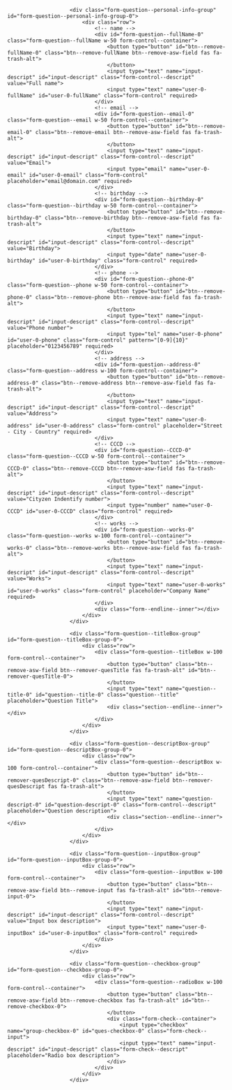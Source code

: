 <!-- Personal info group begin -->
                        <div class="form-question--personal-info-group" id="form-question--personal-info-group-0">
                            <div class="row">
                                <!-- name -->
                                <div id="form-question--fullName-0" class="form-question--fullName w-50 form-control--container">
                                    <button type="button" id="btn--remove-fullName-0" class="btn--remove-fullName btn--remove-asw-field fas fa-trash-alt">
                                    </button>
                                    <input type="text" name="input-descript" id="input-descript" class="form-control--descript" value="Full name">
                                    <input type="text" name="user-0-fullName" id="user-0-fullName" class="form-control" required>
                                </div>
                                <!-- email -->
                                <div id="form-question--email-0" class="form-question--email w-50 form-control--container">
                                    <button type="button" id="btn--remove-email-0" class="btn--remove-email btn--remove-asw-field fas fa-trash-alt">
                                    </button>
                                    <input type="text" name="input-descript" id="input-descript" class="form-control--descript" value="Email">
                                    <input type="email" name="user-0-email" id="user-0-email" class="form-control" placeholder="email@domain.com" required>
                                </div>
                                <!-- birthday -->
                                <div id="form-question--birthday-0" class="form-question--birthday w-50 form-control--container">
                                    <button type="button" id="btn--remove-birthday-0" class="btn--remove-birthday btn--remove-asw-field fas fa-trash-alt">
                                    </button>
                                    <input type="text" name="input-descript" id="input-descript" class="form-control--descript" value="Birthday">
                                    <input type="date" name="user-0-birthday" id="user-0-birthday" class="form-control" required>
                                </div>
                                <!-- phone -->
                                <div id="form-question--phone-0" class="form-question--phone w-50 form-control--container">
                                    <button type="button" id="btn--remove-phone-0" class="btn--remove-phone btn--remove-asw-field fas fa-trash-alt">
                                    </button>
                                    <input type="text" name="input-descript" id="input-descript" class="form-control--descript" value="Phone number">
                                    <input type="tel" name="user-0-phone" id="user-0-phone" class="form-control" pattern="[0-9]{10}" placeholder="0123456789" required>
                                </div>
                                <!-- address -->
                                <div id="form-question--address-0" class="form-question--address w-100 form-control--container">
                                    <button type="button" id="btn--remove-address-0" class="btn--remove-address btn--remove-asw-field fas fa-trash-alt">
                                    </button>
                                    <input type="text" name="input-descript" id="input-descript" class="form-control--descript" value="Address">
                                    <input type="text" name="user-0-address" id="user-0-address" class="form-control" placeholder="Street - City - Country" required>
                                </div>
                                <!-- CCCD -->
                                <div id="form-question--CCCD-0" class="form-question--CCCD w-50 form-control--container">
                                    <button type="button" id="btn--remove-CCCD-0" class="btn--remove-CCCD btn--remove-asw-field fas fa-trash-alt">
                                    </button>
                                    <input type="text" name="input-descript" id="input-descript" class="form-control--descript" value="Cityzen Indentify number">
                                    <input type="number" name="user-0-CCCD" id="user-0-CCCD" class="form-control" required>
                                </div>
                                <!-- works -->
                                <div id="form-question--works-0" class="form-question--works w-100 form-control--container">
                                    <button type="button" id="btn--remove-works-0" class="btn--remove-works btn--remove-asw-field fas fa-trash-alt">
                                    </button>
                                    <input type="text" name="input-descript" id="input-descript" class="form-control--descript" value="Works">
                                    <input type="text" name="user-0-works" id="user-0-works" class="form-control" placeholder="Company Name" required>
                                </div>
                                <div class="form--endline--inner"></div>
                            </div>
                        </div>
<!-- Personal info group end -->

<!-- Question title begin -->
                        <div class="form-question--titleBox-group" id="form-question--titleBox-group-0">
                            <div class="row">
                                <div class="form-question--titleBox w-100 form-control--container">
                                    <button type="button" class="btn--remove-asw-field btn--remover-quesTitle fas fa-trash-alt" id="btn--remover-quesTitle-0">
                                    </button>
                                    <input type="text" name="question--title-0" id="question--title-0" class="question--title" placeholder="Question Title">
                                    <div class="section--endline--inner"></div>
                                </div>
                            </div>
                        </div> 
<!-- Question title end -->

<!-- Question description begin -->
                        <div class="form-question--descriptBox-group" id="form-question--descriptBox-group-0">
                            <div class="row">
                                <div class="form-question--descriptBox w-100 form-control--container">
                                    <button type="button" id="btn--remover-quesDescript-0" class="btn--remove-asw-field btn--remover-quesDescript fas fa-trash-alt">
                                    </button>
                                    <input type="text" name="question-descript-0" id="question-descript-0" class="form-control--descript" placeholder="Question description">
                                    <div class="section--endline--inner"></div>
                                </div>
                            </div>
                        </div>
<!-- Question description end -->

<!-- Question input begin -->
                        <div class="form-question--inputBox-group" id="form-question--inputBox-group-0">
                            <div class="row">
                                <div class="form-question--inputBox w-100 form-control--container">
                                    <button type="button" class="btn--remove-asw-field btn--remove-input fas fa-trash-alt" id="btn--remove-input-0">
                                    </button>
                                    <input type="text" name="input-descript" id="input-descript" class="form-control--descript" value="Input box description">
                                    <input type="text" name="user-0-inputBox" id="user-0-inputBox" class="form-control" required>
                                </div>
                            </div>
                        </div>
<!-- Question input end -->

<!-- Question checkbox begin -->
                        <div class="form-question--checkbox-group" id="form-question--checkbox-group-0">
                            <div class="row">
                                <div class="form-question--radioBox w-100 form-control--container">
                                    <button type="button" class="btn--remove-asw-field btn--remove-checkbox fas fa-trash-alt" id="btn--remove-checkbox-0">
                                    </button>
                                    <div class="form-check--container">
                                        <input type="checkbox" name="group-checkbox-0" id="ques-checkbox-0" class="form-check--input">                                       
                                        <input type="text" name="input-descript" id="input-descript" class="form-check--descript" placeholder="Radio box description">
                                    </div> 
                                </div>
                            </div>
                        </div>
<!-- Question checkbox end -->